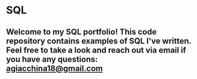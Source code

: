 # SQL
## Welcome to my SQL portfolio! This code repository contains examples of SQL I've written. Feel free to take a look and reach out via email if you have any questions: agiacchina18@gmail.com
